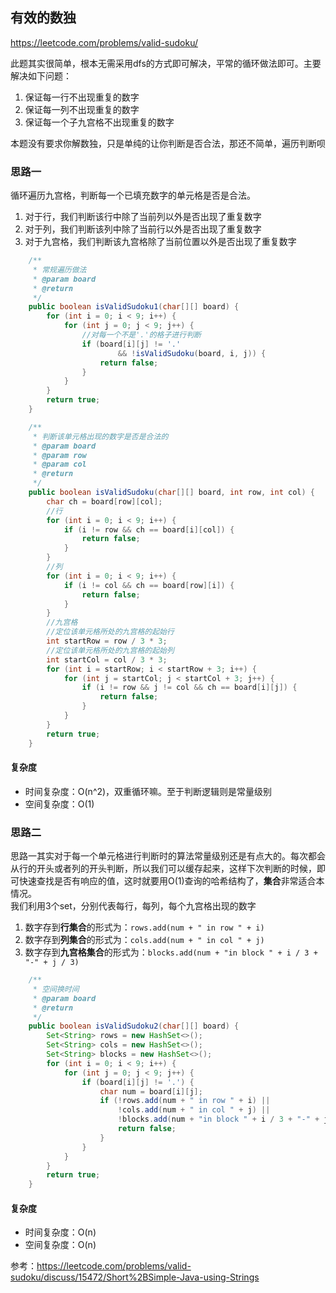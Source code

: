 **有效的数独**
---
https://leetcode.com/problems/valid-sudoku/

此题其实很简单，根本无需采用dfs的方式即可解决，平常的循环做法即可。主要解决如下问题：
1. 保证每一行不出现重复的数字
2. 保证每一列不出现重复的数字
3. 保证每一个子九宫格不出现重复的数字

本题没有要求你解数独，只是单纯的让你判断是否合法，那还不简单，遍历判断呗

### 思路一
循环遍历九宫格，判断每一个已填充数字的单元格是否是合法。
1. 对于行，我们判断该行中除了当前列以外是否出现了重复数字
2. 对于列，我们判断该列中除了当前行以外是否出现了重复数字
3. 对于九宫格，我们判断该九宫格除了当前位置以外是否出现了重复数字

```java
    /**
     * 常规遍历做法
     * @param board
     * @return
     */
    public boolean isValidSudoku1(char[][] board) {
        for (int i = 0; i < 9; i++) {
            for (int j = 0; j < 9; j++) {
                //对每一个不是'.'的格子进行判断
                if (board[i][j] != '.'
                        && !isValidSudoku(board, i, j)) {
                    return false;
                }
            }
        }
        return true;
    }

    /**
     * 判断该单元格出现的数字是否是合法的
     * @param board
     * @param row
     * @param col
     * @return
     */
    public boolean isValidSudoku(char[][] board, int row, int col) {
        char ch = board[row][col];
        //行
        for (int i = 0; i < 9; i++) {
            if (i != row && ch == board[i][col]) {
                return false;
            }
        }
        //列
        for (int i = 0; i < 9; i++) {
            if (i != col && ch == board[row][i]) {
                return false;
            }
        }
        //九宫格
        //定位该单元格所处的九宫格的起始行
        int startRow = row / 3 * 3;
        //定位该单元格所处的九宫格的起始列
        int startCol = col / 3 * 3;
        for (int i = startRow; i < startRow + 3; i++) {
            for (int j = startCol; j < startCol + 3; j++) {
                if (i != row && j != col && ch == board[i][j]) {
                    return false;
                }
            }
        }
        return true;
    }
```
#### 复杂度
- 时间复杂度：O(n^2)，双重循环嘛。至于判断逻辑则是常量级别
- 空间复杂度：O(1)

### 思路二
思路一其实对于每一个单元格进行判断时的算法常量级别还是有点大的。每次都会从行的开头或者列的开头判断，所以我们可以缓存起来，这样下次判断的时候，即可快速查找是否有响应的值，这时就要用O(1)查询的哈希结构了，**集合**非常适合本情况。  
我们利用3个set，分别代表每行，每列，每个九宫格出现的数字
1. 数字存到**行集合**的形式为：`rows.add(num + " in row " + i)`
2. 数字存到**列集合**的形式为：`cols.add(num + " in col " + j)`
3. 数字存到**九宫格集合**的形式为：`blocks.add(num + "in block " + i / 3 + "-" + j / 3)`

```java
    /**
     * 空间换时间
     * @param board
     * @return
     */
    public boolean isValidSudoku2(char[][] board) {
        Set<String> rows = new HashSet<>();
        Set<String> cols = new HashSet<>();
        Set<String> blocks = new HashSet<>();
        for (int i = 0; i < 9; i++) {
            for (int j = 0; j < 9; j++) {
                if (board[i][j] != '.') {
                    char num = board[i][j];
                    if (!rows.add(num + " in row " + i) ||
                        !cols.add(num + " in col " + j) ||
                        !blocks.add(num + "in block " + i / 3 + "-" + j / 3)) {
                        return false;
                    }
                }
            }
        }
        return true;
    }
```
#### 复杂度
- 时间复杂度：O(n)
- 空间复杂度：O(n)

参考：https://leetcode.com/problems/valid-sudoku/discuss/15472/Short%2BSimple-Java-using-Strings
